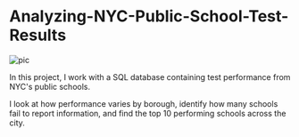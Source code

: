 # Analyzing-NYC-Public-School-Test-Results

![pic](https://user-images.githubusercontent.com/89815266/192078771-3d57395f-9703-4e48-aa13-667dbbfd996f.jpg)

In this project, I work with a SQL database containing test performance from NYC's public schools.

I look at how performance varies by borough, identify how many schools fail to report information, and find the top 10 performing schools across the city. 
